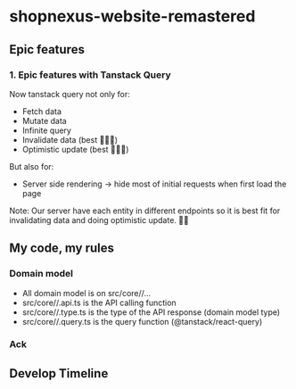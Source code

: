 # shopnexus-website-remastered

## Epic features

### 1. Epic features with Tanstack Query

Now tanstack query not only for:

- Fetch data
- Mutate data
- Infinite query
- Invalidate data (best 🤯🤯🤯)
- Optimistic update (best 🤯🤯🤯)

But also for:

- Server side rendering -> hide most of initial requests when first load the page

Note: Our server have each entity in different endpoints so it is best fit for invalidating data and doing optimistic update. 🤑🤑

## My code, my rules

### Domain model

- All domain model is on src/core/<entity>/...
- src/core/<entity>/<entity>.api.ts is the API calling function
- src/core/<entity>/<entity>.type.ts is the type of the API response (domain model type)
- src/core/<entity>/<entity>.query.ts is the query function (@tanstack/react-query)

### Ack

## Develop Timeline
